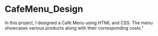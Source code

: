 # CafeMenu_Design

In this project, I designed a Café Menu using HTML and CSS. The menu showcases various products along with their corresponding costs."







